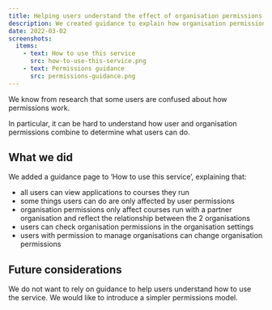 ```yaml
---
title: Helping users understand the effect of organisation permissions
description: We created guidance to explain how organisation permissions affect what users can do and how to check the permissions.
date: 2022-03-02
screenshots:
  items:
    - text: How to use this service
      src: how-to-use-this-service.png
    - text: Permissions guidance
      src: permissions-guidance.png
---
```


We know from research that some users are confused about how permissions work.

In particular, it can be hard to understand how user and organisation permissions combine to determine what users can do.

## What we did

We added a guidance page to ‘How to use this service’, explaining that:

- all users can view applications to courses they run
- some things users can do are only affected by user permissions
- organisation permissions only affect courses run with a partner organisation and reflect the relationship between the 2 organisations
- users can check organisation permissions in the organisation settings
- users with permission to manage organisations can change organisation permissions

## Future considerations

We do not want to rely on guidance to help users understand how to use the service. We would like to introduce a simpler permissions model.
